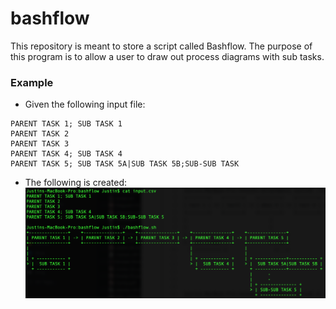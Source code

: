 # bashflow
This repository is meant to store a script called Bashflow. The purpose of this program is to allow a user to draw out process diagrams with sub tasks. 

### Example
+ Given the following input file:
```
PARENT TASK 1; SUB TASK 1
PARENT TASK 2
PARENT TASK 3
PARENT TASK 4; SUB TASK 4
PARENT TASK 5; SUB TASK 5A|SUB TASK 5B;SUB-SUB TASK 
```
+ The following is created:
![alt text](/assets/bashflow.png "Logo Title Text 1")
